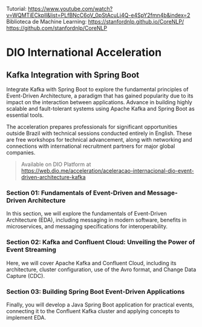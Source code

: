 Tutorial: https://www.youtube.com/watch?v=WQMTiECkplI&list=PLfBNcC6oV_0pStAcuLj4Q-e4SpY2fmn4b&index=2
Biblioteca de Machine Learning: https://stanfordnlp.github.io/CoreNLP/
https://github.com/stanfordnlp/CoreNLP

# DIO International Acceleration

## Kafka Integration with Spring Boot

Integrate Kafka with Spring Boot to explore the fundamental principles of Event-Driven Architecture, a paradigm that has gained popularity due to its impact on the interaction between applications. Advance in building highly scalable and fault-tolerant systems using Apache Kafka and Spring Boot as essential tools.

The acceleration prepares professionals for significant opportunities outside Brazil with technical sessions conducted entirely in English. These are free workshops for technical advancement, along with networking and connections with international recruitment partners for major global companies.

> Available on DIO Platform at https://web.dio.me/acceleration/aceleracao-internacional-dio-event-driven-architecture-kafka

### Section 01: Fundamentals of Event-Driven and Message-Driven Architecture
In this section, we will explore the fundamentals of Event-Driven Architecture (EDA), including messaging in modern software, benefits in microservices, and messaging specifications for interoperability.

### Section 02: Kafka and Confluent Cloud: Unveiling the Power of Event Streaming
Here, we will cover Apache Kafka and Confluent Cloud, including its architecture, cluster configuration, use of the Avro format, and Change Data Capture (CDC).

### Section 03: Building Spring Boot Event-Driven Applications
Finally, you will develop a Java Spring Boot application for practical events, connecting it to the Confluent Kafka cluster and applying concepts to implement EDA.
